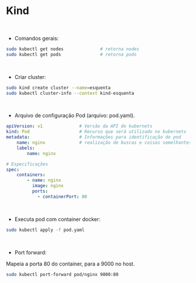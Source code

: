 
# Kind

<br>

- Comandos gerais:

```bash
sudo kubectl get nodes              # retorna nodes
sudo kubectl get pods               # retorna pods
```

<br>

- Criar cluster:

```bash
sudo kind create cluster --name=esquenta
sudo kubectl cluster-info --context kind-esquenta
```

<br>

- Arquivo de configuração Pod (arquivo: pod.yaml).

```yaml
apiVersion: v1              # Versão da API do kubernets
kind: Pod                   # Recurso que será utilizado no kubernets
metadata:                   # Informações para identificação do pod
    name: nginx             # realização de buscas e coisas semelhantes.
    labels:
        name: nginx

# Especificações
spec:
    containers:
        - name: nginx
          image: nginx
          ports:
            - containerPort: 80
```

<br>

- Executa pod com container docker:

```bash
sudo kubectl apply -f pod.yaml
```

<br>

- Port forward:

Mapeia a porta 80 do container, para a 9000 no host.

```bash
sudo kubectl port-forward pod/nginx 9000:80
```

<br>


